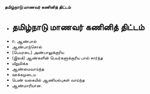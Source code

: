 **தமிழ்நாடு மாணவர் கணினித் திட்டம்**
- # தமிழ்நாடு மாணவர் கணினித் திட்டம்
- n. ஆண்பால்
- ஆண்பாற்சொல்
- (பெயரடை) அண்பாலுக்குரிய
- (இலக்) ஆண்களின் பெயர்களுக்குரிய பால் சார்ந்த
- வீறுமிக்க
- ஆண்மைவாய்ந்த
- ஊக்கமுடைய
- பெண் வகையில் ஆணியல்புகள் வாய்ந்த
- ஆண்மாரியான.

